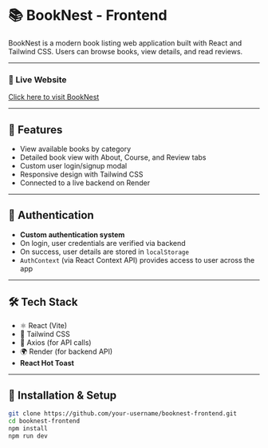 # 📚 BookNest - Frontend

BookNest is a modern book listing web application built with React and Tailwind CSS. Users can browse books, view details, and read reviews. 

---

### 🔗 Live Website

[Click here to visit BookNest](booknest-frontend-nine.vercel.app)

---

## 🚀 Features

- View available books by category
- Detailed book view with About, Course, and Review tabs
- Custom user login/signup modal
- Responsive design with Tailwind CSS
- Connected to a live backend on Render

---

## 🔐 Authentication

- **Custom authentication system**
- On login, user credentials are verified via backend
- On success, user details are stored in `localStorage`
- `AuthContext` (via React Context API) provides access to user across the app

---

## 🛠️ Tech Stack

- ⚛️ React (Vite)
- 🎨 Tailwind CSS
- 🔗 Axios (for API calls)
- 🌍 Render (for backend API)
- **React Hot Toast**

---

## 🧾 Installation & Setup

```bash
git clone https://github.com/your-username/booknest-frontend.git
cd booknest-frontend
npm install
npm run dev
